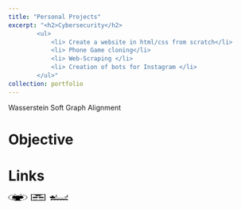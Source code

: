```yaml
---
title: "Personal Projects"
excerpt: "<h2>Cybersecurity</h2>
        <ul>
            <li> Create a website in html/css from scratch</li>
            <li> Phone Game cloning</li>
            <li> Web-Scraping </li>
            <li> Creation of bots for Instagram </li>
        </ul>"
collection: portfolio
---
```


Wasserstein Soft Graph Alignment

Objective
======


Links
======

[<img src="/images/GitHub.png" alt="GitHub" width="37.5" height="12.5" />](https://github.com/b-ptiste/Composed-Image-Retrieval) [<img src="/images/report_icone.png" alt="Report" width="37.5" height="12.5" />](https://drive.google.com/file/d/1TSedD1iCNDuQ77YY0pboVanj45ZuREN6/view?usp=drive_link) [<img src="/images/class_icone.png" alt="Report" width="37.5" height="12.5" />](https://imagine.enpc.fr/~varolg/teaching/recvis23/)
